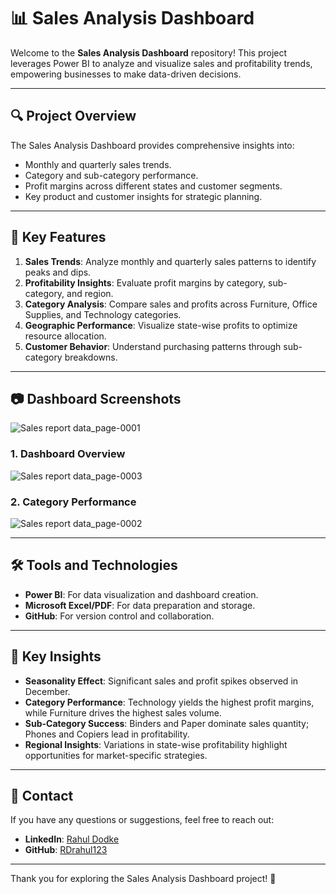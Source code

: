 # 📊 Sales Analysis Dashboard

Welcome to the **Sales Analysis Dashboard** repository! This project leverages Power BI to analyze and visualize sales and profitability trends, empowering businesses to make data-driven decisions.

---

## 🔍 Project Overview

The Sales Analysis Dashboard provides comprehensive insights into:
- Monthly and quarterly sales trends.
- Category and sub-category performance.
- Profit margins across different states and customer segments.
- Key product and customer insights for strategic planning.

---

## 🚀 Key Features

1. **Sales Trends**: Analyze monthly and quarterly sales patterns to identify peaks and dips.
2. **Profitability Insights**: Evaluate profit margins by category, sub-category, and region.
3. **Category Analysis**: Compare sales and profits across Furniture, Office Supplies, and Technology categories.
4. **Geographic Performance**: Visualize state-wise profits to optimize resource allocation.
5. **Customer Behavior**: Understand purchasing patterns through sub-category breakdowns.

---

## 📷 Dashboard Screenshots
![Sales report data_page-0001](https://github.com/user-attachments/assets/ac90a8c0-f734-436b-bb9c-e83afac4acce)

### 1. Dashboard Overview
![Sales report data_page-0003](https://github.com/user-attachments/assets/161d2337-bf73-4474-b4d2-b89be59f4049)

### 2. Category Performance
![Sales report data_page-0002](https://github.com/user-attachments/assets/f10facd4-b2c0-4530-b80c-aa678bad7a7d)

---

## 🛠️ Tools and Technologies

- **Power BI**: For data visualization and dashboard creation.
- **Microsoft Excel/PDF**: For data preparation and storage.
- **GitHub**: For version control and collaboration.

---

## 🌟 Key Insights

- **Seasonality Effect**: Significant sales and profit spikes observed in December.
- **Category Performance**: Technology yields the highest profit margins, while Furniture drives the highest sales volume.
- **Sub-Category Success**: Binders and Paper dominate sales quantity; Phones and Copiers lead in profitability.
- **Regional Insights**: Variations in state-wise profitability highlight opportunities for market-specific strategies.

---

## 📧 Contact

If you have any questions or suggestions, feel free to reach out:

- **LinkedIn**: [Rahul Dodke](https://linkedin.com/in/rahul-dodke)  
- **GitHub**: [RDrahul123](https://github.com/RDrahul123)

---

Thank you for exploring the Sales Analysis Dashboard project! 🚀
